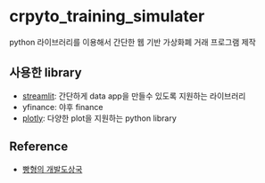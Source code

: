 # crpyto_training_simulater

python 라이브러리를 이용해서 간단한 웹 기반 가상화폐 거래 프로그램 제작

## 사용한 library
- [streamlit](https://streamlit.io/): 간단하게 data app을 만들수 있도록 지원하는 라이브러리 
- yfinance: 야후 finance
- [plotly](https://plotly.com/python/): 다양한 plot을 지원하는 python library

## Reference
 - [빵형의 개발도상국](https://www.youtube.com/@bbanghyong)


